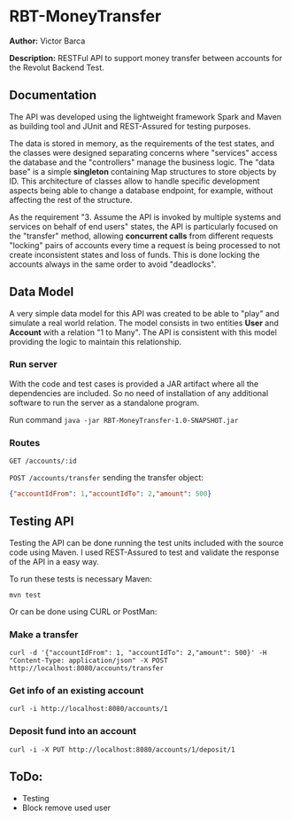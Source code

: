 # RBT-MoneyTransfer

**Author:** Victor Barca

**Description:** RESTFul API to support money transfer between accounts for the Revolut Backend Test.

## Documentation

The API was developed using the lightweight framework Spark and Maven as building tool 
and JUnit and REST-Assured for testing purposes. 

The data is stored in memory, as the requirements of the test states, and the classes were designed separating concerns 
where "services" access the database and the "controllers" manage the business logic. The "data base" is a simple **singleton**
containing Map structures to store objects by ID. This architecture of classes allow to handle specific development aspects 
being able to change a database endpoint, for example, without affecting the rest of the structure.

As the requirement "3. Assume the API is invoked by multiple systems and services on behalf of end users" states, 
the API is particularly focused on the "transfer" method, allowing **concurrent calls** from different requests 
"locking" pairs of accounts every time a request is being processed to not create inconsistent states and loss of funds.
This is done locking the accounts always in the same order to avoid "deadlocks".


## Data Model

A very simple data model for this API was created to be able to "play" and simulate a real world relation.
The model consists in two entities **User** and **Account** with a relation "1 to Many". The API is consistent with this model
providing the logic to maintain this relationship. 

### Run server

With the code and test cases is provided a JAR artifact where all the dependencies are included. 
So no need of installation of any additional software to run the server as a standalone program.

Run command `java -jar RBT-MoneyTransfer-1.0-SNAPSHOT.jar`

### Routes

`GET /accounts/:id`

`POST /accounts/transfer` sending the transfer object:

```json
{"accountIdFrom": 1,"accountIdTo": 2,"amount": 500}
```

## Testing API
Testing the API can be done running the test units included with the source code using Maven.
I used REST-Assured to test and validate the response of the API in a easy way. 

To run these tests is necessary Maven:

`mvn test`

Or can be done using CURL or PostMan:

### Make a transfer

`curl -d '{"accountIdFrom": 1, "accountIdTo": 2,"amount": 500}' -H "Content-Type: application/json" -X POST http://localhost:8080/accounts/transfer`

### Get info of an existing account

`curl -i http://localhost:8080/accounts/1`

### Deposit fund into an account

`curl -i -X PUT http://localhost:8080/accounts/1/deposit/1`

## ToDo:
- Testing
- Block remove used user 